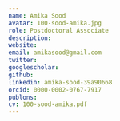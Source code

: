 ```yaml
---
name: Amika Sood
avatar: 100-sood-amika.jpg
role: Postdoctoral Associate
description: 
website: 
email: amikasood@gmail.com
twitter: 
googlescholar: 
github: 
linkedin: amika-sood-39a90668
orcid: 0000-0002-0767-7917
publons: 
cv: 100-sood-amika.pdf
---
```

